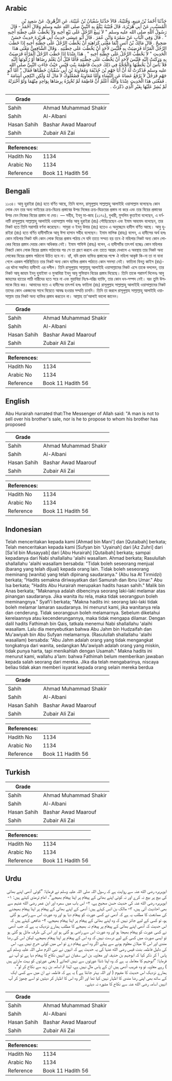 ## Arabic


<div dir="rtl" lang="ar" style={{fontSize:'larger',backgroundColor:'#f8f9fa',padding:20}}>
حَدَّثَنَا أَحْمَدُ بْنُ مَنِيعٍ، وَقُتَيْبَةُ، قَالاَ حَدَّثَنَا سُفْيَانُ بْنُ عُيَيْنَةَ، عَنِ الزُّهْرِيِّ، عَنْ سَعِيدِ بْنِ الْمُسَيَّبِ، عَنْ أَبِي هُرَيْرَةَ، قَالَ قُتَيْبَةُ يَبْلُغُ بِهِ النَّبِيَّ صلى الله عليه وسلم وَقَالَ أَحْمَدُ - قَالَ رَسُولُ اللَّهِ صلى الله عليه وسلم ‏"‏ لاَ يَبِيعُ الرَّجُلُ عَلَى بَيْعِ أَخِيهِ وَلاَ يَخْطُبُ عَلَى خِطْبَةِ أَخِيهِ ‏"‏ ‏.‏ قَالَ وَفِي الْبَابِ عَنْ سَمُرَةَ وَابْنِ عُمَرَ ‏.‏ قَالَ أَبُو عِيسَى حَدِيثُ أَبِي هُرَيْرَةَ حَدِيثٌ حَسَنٌ صَحِيحٌ ‏.‏ قَالَ مَالِكُ بْنُ أَنَسٍ إِنَّمَا مَعْنَى كَرَاهِيَةِ أَنْ يَخْطُبَ الرَّجُلُ عَلَى خِطْبَةِ أَخِيهِ إِذَا خَطَبَ الرَّجُلُ الْمَرْأَةَ فَرَضِيَتْ بِهِ فَلَيْسَ لأَحَدٍ أَنْ يَخْطُبَ عَلَى خِطْبَتِهِ ‏.‏ وَقَالَ الشَّافِعِيُّ مَعْنَى هَذَا الْحَدِيثِ ‏"‏ لاَ يَخْطُبُ الرَّجُلُ عَلَى خِطْبَةِ أَخِيهِ ‏"‏ ‏.‏ هَذَا عِنْدَنَا إِذَا خَطَبَ الرَّجُلُ الْمَرْأَةَ فَرَضِيَتْ بِهِ وَرَكَنَتْ إِلَيْهِ فَلَيْسَ لأَحَدٍ أَنْ يَخْطُبَ عَلَى خِطْبَتِهِ فَأَمَّا قَبْلَ أَنْ يَعْلَمَ رِضَاهَا أَوْ رُكُونَهَا إِلَيْهِ فَلاَ بَأْسَ أَنْ يَخْطُبَهَا وَالْحُجَّةُ فِي ذَلِكَ حَدِيثُ فَاطِمَةَ بِنْتِ قَيْسٍ حَيْثُ جَاءَتِ النَّبِيَّ صلى الله عليه وسلم فَذَكَرَتْ لَهُ أَنَّ أَبَا جَهْمِ بْنَ حُذَيْفَةَ وَمُعَاوِيَةَ بْنَ أَبِي سُفْيَانَ خَطَبَاهَا فَقَالَ ‏"‏ أَمَّا أَبُو جَهْمٍ فَرَجُلٌ لاَ يَرْفَعُ عَصَاهُ عَنِ النِّسَاءِ وَأَمَّا مُعَاوِيَةُ فَصُعْلُوكٌ لاَ مَالَ لَهُ وَلَكِنِ انْكِحِي أُسَامَةَ ‏"‏ ‏.‏ فَمَعْنَى هَذَا الْحَدِيثِ عِنْدَنَا وَاللَّهُ أَعْلَمُ أَنَّ فَاطِمَةَ لَمْ تُخْبِرْهُ بِرِضَاهَا بِوَاحِدٍ مِنْهُمَا وَلَوْ أَخْبَرَتْهُ لَمْ يُشِرْ عَلَيْهَا بِغَيْرِ الَّذِي ذَكَرَتْ ‏.‏
</div>
<div style={{backgroundColor:'#f8f9fa',padding:20, marginBottom: 10}}><table> <thead> <tr> <th>Grade</th> <th></th> </tr> </thead> <tbody> <tr><td>Sahih</td><td>Ahmad Muhammad Shakir</td></tr><tr><td>Sahih</td><td>Al-Albani</td></tr><tr><td>Hasan Sahih</td><td>Bashar Awad Maarouf</td></tr><tr><td>Sahih</td><td>Zubair Ali Zai</td></tr></tbody></table><table> <thead> <tr> <th>References:</th> <th></th> </tr> </thead> <tbody><tr><td>Hadith No</td><td>1134</td></tr><tr><td>Arabic No</td><td>1134</td></tr><tr><td>Reference</td><td>Book 11 Hadith 56</td></tr></tbody></table></div>

## Bengali


<div dir="ltr" lang="bn" style={{fontSize:'larger',backgroundColor:'#f8f9fa',padding:20}}>
১১৩৪। আবু হুরাইরা (রাঃ) হতে বর্ণিত আছে, তিনি বলেন, রাসূলুল্লাহ সাল্লাল্লাহু আলাইহি ওয়াসাল্লাম বলেছেনঃ কোন লোক যেন তার অন্য ভাইয়ের ক্রয়-বিক্রয় প্রস্তাবের উপর নিজের ক্রয়-বিক্রয়ের প্রস্তাব না করে এবং তার বিয়ের প্রস্তাবের উপর যেন নিজের বিয়ের প্রস্তাব না দেয়। — সহীহ, ইবনু মা-জাহ (২১৭২), বুখারী, মুসলিম কুতাইবা বলেছেন, এ বর্ণনাটি রাসূলুল্লাহ সাল্লাল্লাহু আলাইহি ওয়াসাল্লাম পর্যন্ত আবু হুরাইরা (রাঃ) পৌছিয়েছেন এবং ইমাম আহমাদ বলেছেন, তার নিকট হতে তিনি সরাসরি বর্ণনা করেছেন। সামুরা ও ইবনু উমার (রাঃ) হতেও এ অনুচ্ছেদে হাদীস বর্ণিত আছে। আবু হুরাইরা (রাঃ) হতে বর্ণিত হাদীসটিকে আবূ ঈসা হাসান সহীহ বলেছেন। ইমাম মালিক (রাহঃ) বলেন, এ হাদীসের অর্থ হলঃ কোন মহিলার নিকট যদি কোন লোক বিয়ের প্রস্তাব পাঠায় সে যদি তাতে সম্মত হয় তবে ঐ মহিলার নিকট অন্য কোন লোকের বিয়ের প্রস্তাব দেয়ার কোন অধিকার নেই। ইমাম শাফিঈ (রাহঃ) বলেন, এ হাদীসটির তাৎপর্য হচ্ছেঃ কোন মহিলার নিকটে কোন লোক বিয়ের প্রস্তাব পাঠানোর পর সে তা গ্রহণ করলে এবং তাতে আগ্রহ দেখালে এ অবস্থায় তার নিকট অন্য লোকের বিয়ের প্রস্তাব পাঠানো উচিত হবে না। হ্যাঁ, যদি প্রথম ব্যক্তির প্রস্তাবের পক্ষে ঐ মহিলা আকৃষ্ট কি-না তা না যানা গেলে এরকম পরিস্থিতিতে তার নিকট অন্য কোন ব্যক্তির প্রস্তাব পাঠাতে কোন সমস্যা নেই। ফাতিমা বিনতু কাইস (রাঃ)-এর ঘটনা সম্বলিত হাদীসই এর দলীল। তিনি রাসূলুল্লাহ সাল্লাল্লাহু আলাইহি ওয়াসাল্লামের নিকট এসে তাকে বললেন, তার নিকট আবূ জাহম ইবনু হুযাইফা ও মুআবিয়া ইবনু আবৃ সুফিয়ান বিয়ের প্রস্তাব দিয়েছে। তিনি তাকে পরামর্শ দিলেনঃ আবু জাহমের হাতের লাঠি নারীদের হতে সরে না এবং মুয়াবিয়া নিঃস্ব-দরিদ্র ব্যাক্তি, তার কোন ধন-সম্পদ নেই। বরং তুমি উসমাকে বিয়ে কর। আমাদের মতে এ হাদীসের তাৎপর্য হলঃ ফাতিমা (রাঃ) রাসূলুল্লাহ সাল্লাল্লাহু আলাইহি ওয়াসাল্লামের নিকট তাদের কোন একজনের সাথে বিয়েতে আবদ্ধ হওয়ার সম্মতি চাননি। তিনি তা করলে রাসূলুল্লাহ সাল্লাল্লাহু আলাইহি ওয়াসাল্লাম তার নিকট অন্য ব্যক্তির প্রস্তাব করতেন না। আল্লাহ তা'আলাই ভালো জানেন।
</div>
<div style={{backgroundColor:'#f8f9fa',padding:20, marginBottom: 10}}><table> <thead> <tr> <th>Grade</th> <th></th> </tr> </thead> <tbody> <tr><td>Sahih</td><td>Ahmad Muhammad Shakir</td></tr><tr><td>Sahih</td><td>Al-Albani</td></tr><tr><td>Hasan Sahih</td><td>Bashar Awad Maarouf</td></tr><tr><td>Sahih</td><td>Zubair Ali Zai</td></tr></tbody></table><table> <thead> <tr> <th>References:</th> <th></th> </tr> </thead> <tbody><tr><td>Hadith No</td><td>1134</td></tr><tr><td>Arabic No</td><td>1134</td></tr><tr><td>Reference</td><td>Book 11 Hadith 56</td></tr></tbody></table></div>

## English


<div dir="ltr" lang="en" style={{fontSize:'larger',backgroundColor:'#f8f9fa',padding:20}}>
Abu Hurairah narrated that:The Messenger of Allah said: "A man is not to sell over his brother's sale, nor is he to propose to whom his brother has proposed
</div>
<div style={{backgroundColor:'#f8f9fa',padding:20, marginBottom: 10}}><table> <thead> <tr> <th>Grade</th> <th></th> </tr> </thead> <tbody> <tr><td>Sahih</td><td>Ahmad Muhammad Shakir</td></tr><tr><td>Sahih</td><td>Al-Albani</td></tr><tr><td>Hasan Sahih</td><td>Bashar Awad Maarouf</td></tr><tr><td>Sahih</td><td>Zubair Ali Zai</td></tr></tbody></table><table> <thead> <tr> <th>References:</th> <th></th> </tr> </thead> <tbody><tr><td>Hadith No</td><td>1134</td></tr><tr><td>Arabic No</td><td>1134</td></tr><tr><td>Reference</td><td>Book 11 Hadith 56</td></tr></tbody></table></div>

## Indonesian


<div dir="ltr" lang="id" style={{fontSize:'larger',backgroundColor:'#f8f9fa',padding:20}}>
Telah menceritakan kepada kami [Ahmad bin Mani'] dan [Qutaibah] berkata; Telah menceritakan kepada kami [Sufyan bin 'Uyainah] dari [Az Zuhri] dari [Sa'id bin Musayyab] dari [Abu Hurairah] [Qutaibah] berkata; sampai kepadanya dari Nabi shallallahu 'alaihi wasallam. Ahmad berkata; Rasulullah shallallahu 'alaihi wasallam bersabda: "Tidak boleh seseorang menjual (barang yang telah dijual) kepada orang lain. Tidak boleh seseorang meminang (wanita) yang telah dipinang saudaranya." (Abu Isa At Tirmidzi) berkata; "Hadits semakna diriwayatkan dari Samurah dan Ibnu Umar." Abu Isa berkata; "Hadits Abu Hurairah merupakan hadits hasan sahih." Malik bin Anas berkata; "Maknanya adalah dibencinya seorang laki-laki melamar atas pinangan saudaranya. Jika wanita itu rela, maka tidak seorangpun boleh meminangnya." Syafi'i berkata; "Makna hadits ini: seorang laki-laki tidak boleh melamar lamaran saudaranya. Ini menurut kami, jika wanitanya rela dan cenderung. Tidak seorangpun boleh melamarnya. Sebelum diketahui kerelaannya atau kecenderungannya, maka tidak mengapa dilamar. Dengan dalil hadits Fathimah bin Qais, tatkala menemui Nabi shallallahu 'alaihi wasallam. Lalu dia menyebutkan bahwa Abu Jahm bin Hudzaifah dan Mu'awiyah bin Abu Sufyan melamarnya. (Rasulullah shallallahu 'alaihi wasallam) bersabda: "Abu Jahm adalah orang yang tidak mengangkat tongkatnya dari wanita, sedangkan Mu'awiyah adalah orang yang miskin, tidak punya harta, tapi menikahlah dengan Usamah." Makna hadits ini menurut kami, wallahu a'lam: bahwa Fathimah belum memberikan jawaban kepada salah seorang dari mereka. Jika dia telah mengabarinya, niscaya beliau tidak akan memberi isyarat kepada orang selain mereka berdua
</div>
<div style={{backgroundColor:'#f8f9fa',padding:20, marginBottom: 10}}><table> <thead> <tr> <th>Grade</th> <th></th> </tr> </thead> <tbody> <tr><td>Sahih</td><td>Ahmad Muhammad Shakir</td></tr><tr><td>Sahih</td><td>Al-Albani</td></tr><tr><td>Hasan Sahih</td><td>Bashar Awad Maarouf</td></tr><tr><td>Sahih</td><td>Zubair Ali Zai</td></tr></tbody></table><table> <thead> <tr> <th>References:</th> <th></th> </tr> </thead> <tbody><tr><td>Hadith No</td><td>1134</td></tr><tr><td>Arabic No</td><td>1134</td></tr><tr><td>Reference</td><td>Book 11 Hadith 56</td></tr></tbody></table></div>

## Turkish


<div dir="ltr" lang="tr" style={{fontSize:'larger',backgroundColor:'#f8f9fa',padding:20}}>

</div>
<div style={{backgroundColor:'#f8f9fa',padding:20, marginBottom: 10}}><table> <thead> <tr> <th>Grade</th> <th></th> </tr> </thead> <tbody> <tr><td>Sahih</td><td>Ahmad Muhammad Shakir</td></tr><tr><td>Sahih</td><td>Al-Albani</td></tr><tr><td>Hasan Sahih</td><td>Bashar Awad Maarouf</td></tr><tr><td>Sahih</td><td>Zubair Ali Zai</td></tr></tbody></table><table> <thead> <tr> <th>References:</th> <th></th> </tr> </thead> <tbody><tr><td>Hadith No</td><td>1134</td></tr><tr><td>Arabic No</td><td>1134</td></tr><tr><td>Reference</td><td>Book 11 Hadith 56</td></tr></tbody></table></div>

## Urdu


<div dir="rtl" lang="ur" style={{fontSize:'larger',backgroundColor:'#f8f9fa',padding:20}}>
ابوہریرہ رضی الله عنہ سے روایت ہے کہ رسول اللہ صلی اللہ علیہ وسلم نے فرمایا: ”کوئی آدمی اپنے بھائی کی بیع پر بیع نہ کرے اور نہ کوئی اپنے بھائی کے پیغام پر اپنا پیغام بھیجے“۔ امام ترمذی کہتے ہیں: ۱- ابوہریرہ رضی الله عنہ کی حدیث حسن صحیح ہے، ۲- اس باب میں سمرہ اور ابن عمر رضی الله عنہم سے بھی احادیث آئی ہیں، ۳- مالک بن انس کہتے ہیں: آدمی کے اپنے بھائی کے پیغام پر اپنا پیغام بھیجنے کی ممانعت کا مطلب یہ ہے کہ آدمی نے کسی عورت کو پیغام دیا ہو اور وہ عورت اس سے راضی ہو گئی ہو، تو کسی کے لیے جائز نہیں کہ وہ اپنے بھائی کے پیغام پر اپنا پیغام بھیجے، ۴- شافعی کہتے ہیں کہ اس حدیث کہ آدمی اپنے بھائی کے پیغام پر پیغام نہ بھیجے کا مطلب ہمارے نزدیک یہ ہے کہ جب آدمی نے کسی عورت کو پیغام بھیجا ہو اور وہ عورت اس سے راضی ہو گئی ہو اور اس کی طرف مائل ہو گئی ہو تو ایسی صورت میں کسی کے لیے درست نہیں کہ وہ اس کے پیغام پر اپنا پیغام بھیجے، لیکن اس کی رضا مندی اور اس کا میلان معلوم ہونے سے پہلے اگر وہ اسے پیغام دے تو اس میں کوئی حرج نہیں ہے۔ اس کی دلیل فاطمہ بنت قیس رضی الله عنہا کی یہ حدیث ہے کہ انہوں نے نبی اکرم صلی اللہ علیہ وسلم کے پاس آ کر ذکر کیا کہ ابوجہم بن حذیفہ اور معاویہ بن ابی سفیان نے انہیں نکاح کا پیغام دیا ہے تو آپ نے فرمایا: ”ابوجہم کا معاملہ یہ ہے کہ وہ اپنا ڈنڈا عورتوں سے نہیں اٹھاتے ( یعنی عورتوں کو بہت مارتے ہیں ) رہے معاویہ تو وہ غریب آدمی ہیں ان کے پاس مال نہیں ہے، لہٰذا تم اسامہ بن زید سے نکاح کر لو“۔ ہمارے نزدیک اس حدیث کا مفہوم ( اور اللہ بہتر جانتا ہے ) یہ ہے کہ فاطمہ نے ان میں سے کسی ایک کے ساتھ بھی اپنی رضا مندی کا اظہار نہیں کیا تھا اور اگر وہ اس کا اظہار کر دیتیں تو اسے چھوڑ کر آپ انہیں اسامہ رضی الله عنہ سے نکاح کا مشورہ نہ دیتے۔
</div>
<div style={{backgroundColor:'#f8f9fa',padding:20, marginBottom: 10}}><table> <thead> <tr> <th>Grade</th> <th></th> </tr> </thead> <tbody> <tr><td>Sahih</td><td>Ahmad Muhammad Shakir</td></tr><tr><td>Sahih</td><td>Al-Albani</td></tr><tr><td>Hasan Sahih</td><td>Bashar Awad Maarouf</td></tr><tr><td>Sahih</td><td>Zubair Ali Zai</td></tr></tbody></table><table> <thead> <tr> <th>References:</th> <th></th> </tr> </thead> <tbody><tr><td>Hadith No</td><td>1134</td></tr><tr><td>Arabic No</td><td>1134</td></tr><tr><td>Reference</td><td>Book 11 Hadith 56</td></tr></tbody></table></div>